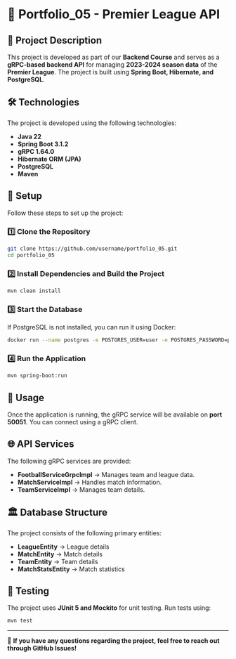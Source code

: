 # 📌 Portfolio_05 - Premier League API

## 🚀 Project Description

This project is developed as part of our **Backend Course** and serves as a **gRPC-based backend API** for managing **2023-2024 season data** of the **Premier League**. The project is built using **Spring Boot, Hibernate, and PostgreSQL**.

## 🛠️ Technologies

The project is developed using the following technologies:

- **Java 22**
- **Spring Boot 3.1.2**
- **gRPC 1.64.0**
- **Hibernate ORM (JPA)**
- **PostgreSQL**
- **Maven**

## 🔧 Setup

Follow these steps to set up the project:

### 1️⃣ Clone the Repository

```sh
git clone https://github.com/username/portfolio_05.git
cd portfolio_05
```

### 2️⃣ Install Dependencies and Build the Project

```sh
mvn clean install
```

### 3️⃣ Start the Database

If PostgreSQL is not installed, you can run it using Docker:

```sh
docker run --name postgres -e POSTGRES_USER=user -e POSTGRES_PASSWORD=pass -e POSTGRES_DB=football -p 5432:5432 -d postgres
```

### 4️⃣ Run the Application

```sh
mvn spring-boot:run
```

## 📡 Usage

Once the application is running, the gRPC service will be available on **port 50051**. You can connect using a gRPC client.

## 🌐 API Services

The following gRPC services are provided:

- **FootballServiceGrpcImpl** → Manages team and league data.
- **MatchServiceImpl** → Handles match information.
- **TeamServiceImpl** → Manages team details.

## 🏛️ Database Structure

The project consists of the following primary entities:

- **LeagueEntity** → League details
- **MatchEntity** → Match details
- **TeamEntity** → Team details
- **MatchStatsEntity** → Match statistics

## 🧪 Testing

The project uses **JUnit 5 and Mockito** for unit testing. Run tests using:

```sh
mvn test
```

---

🚀 **If you have any questions regarding the project, feel free to reach out through GitHub Issues!**
